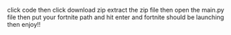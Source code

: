 click code then click download zip
extract the zip file
then open the main.py file
then put your fortnite path and hit enter and fortnite should be launching
then enjoy!!
